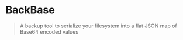 # BackBase

> A backup tool to serialize your filesystem into a flat JSON map of Base64
> encoded values
